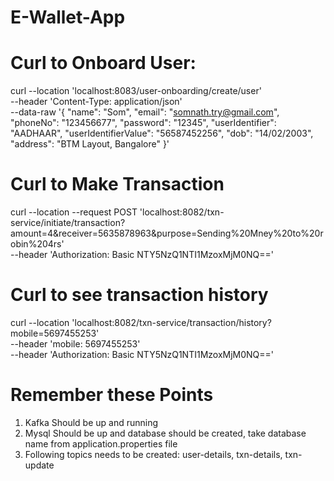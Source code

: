 # E-Wallet-App

# Curl to Onboard User:
curl --location 'localhost:8083/user-onboarding/create/user' \
--header 'Content-Type: application/json' \
--data-raw '{
    "name": "Som",
    "email": "somnath.try@gmail.com",
    "phoneNo": "123456677",
    "password": "12345",
    "userIdentifier": "AADHAAR",
    "userIdentifierValue": "56587452256",
    "dob": "14/02/2003",
    "address": "BTM Layout, Bangalore"
}'

# Curl to Make Transaction
curl --location --request POST 'localhost:8082/txn-service/initiate/transaction?amount=4&receiver=5635878963&purpose=Sending%20Mney%20to%20robin%204rs' \
--header 'Authorization: Basic NTY5NzQ1NTI1MzoxMjM0NQ=='

# Curl to see transaction history
curl --location 'localhost:8082/txn-service/transaction/history?mobile=5697455253' \
--header 'mobile: 5697455253' \
--header 'Authorization: Basic NTY5NzQ1NTI1MzoxMjM0NQ=='

# Remember these Points
1. Kafka Should be up and running
2. Mysql Should be up and database should be created, take database name from application.properties file
3. Following topics needs to be created: user-details, txn-details, txn-update
